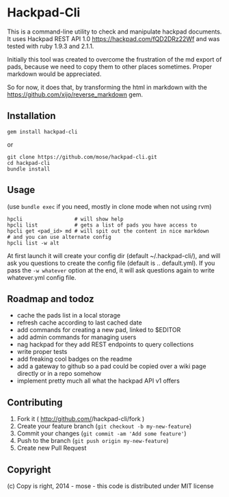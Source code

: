 Hackpad-Cli
===================

This is a command-line utility to check and manipulate hackpad documents.
It uses Hackpad REST API 1.0 https://hackpad.com/fQD2DRz22Wf and was tested with ruby 1.9.3 and 2.1.1.

Initially this tool was created to overcome the frustration of the md export of pads,
because we need to copy them to other places sometimes. Proper markdown would be appreciated.

So for now, it does that, by transforming the html in markdown with the https://github.com/xijo/reverse_markdown gem.

Installation
------------------

    gem install hackpad-cli

or

    git clone https://github.com/mose/hackpad-cli.git
    cd hackpad-cli
    bundle install

Usage
---------------

(use `bundle exec` if you need, mostly in clone mode when not using rvm)

    hpcli                 # will show help
    hpcli list            # gets a list of pads you have access to
    hpcli get <pad_id> md # will spit out the content in nice markdown
    # and you can use alternate config
    hpcli list -w alt

At first launch it will create your config dir (default ~/.hackpad-cli/), and will ask you questions to create the config file (default is .. default.yml). If you pass the `-w whatever` option at the end, it will ask questions again to write whatever.yml config file.


Roadmap and todoz
---------------------

* cache the pads list in a local storage
* refresh cache according to last cached date
* add commands for creating a new pad, linked to $EDITOR
* add admin commands for managing users
* nag hackpad for they add REST endpoints to query collections
* write proper tests
* add freaking cool badges on the readme
* add a gateway to github so a pad could be copied over a wiki page directly or in a repo somehow
* implement pretty much all what the hackpad API v1 offers

Contributing
------------------

1. Fork it ( http://github.com/<my-github-username>/hackpad-cli/fork )
2. Create your feature branch (`git checkout -b my-new-feature`)
3. Commit your changes (`git commit -am 'Add some feature'`)
4. Push to the branch (`git push origin my-new-feature`)
5. Create new Pull Request

Copyright
----------

(c) Copy is right, 2014 - mose - this code is distributed under MIT license

